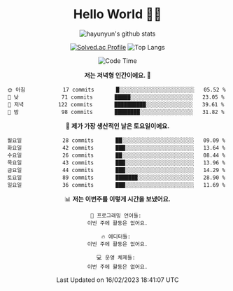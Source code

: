 <div align="center">

# Hello World 🙋‍♀️

![hayunyun's github stats](https://github-readme-stats.vercel.app/api?username=hayunyun&show_icons=true) 

 
[![Solved.ac Profile](http://mazassumnida.wtf/api/generate_badge?boj=hayunyun)](https://solved.ac/hayunyun)
 ![Top Langs](https://github-readme-stats.vercel.app/api/top-langs/?username=hayunyun&layout=compact)

<!--START_SECTION:waka-->
![Code Time](http://img.shields.io/badge/Code%20Time-574%20hrs%2037%20mins-blue)

**저는 저녁형 인간이에요. 🦉** 

```text
🌞 아침            17 commits       █░░░░░░░░░░░░░░░░░░░░░░░░   05.52 % 
🌆 낮　            71 commits       █████░░░░░░░░░░░░░░░░░░░░   23.05 % 
🌃 저녁           122 commits       ██████████░░░░░░░░░░░░░░░   39.61 % 
🌙 밤　            98 commits       ████████░░░░░░░░░░░░░░░░░   31.82 % 

```
📅 **제가 가장 생산적인 날은 토요일이에요.** 

```text
월요일             28 commits       ██░░░░░░░░░░░░░░░░░░░░░░░   09.09 % 
화요일             42 commits       ███░░░░░░░░░░░░░░░░░░░░░░   13.64 % 
수요일             26 commits       ██░░░░░░░░░░░░░░░░░░░░░░░   08.44 % 
목요일             43 commits       ███░░░░░░░░░░░░░░░░░░░░░░   13.96 % 
금요일             44 commits       ███░░░░░░░░░░░░░░░░░░░░░░   14.29 % 
토요일             89 commits       ███████░░░░░░░░░░░░░░░░░░   28.90 % 
일요일             36 commits       ███░░░░░░░░░░░░░░░░░░░░░░   11.69 % 

```


📊 **저는 이번주를 이렇게 시간을 보냈어요.** 

```text
💬 프로그래밍 언어들: 
이번 주에 활동은 없어요.

🔥 에디터들: 
이번 주에 활동은 없어요.

💻 운영 체제들: 
이번 주에 활동은 없어요.

```


 Last Updated on 16/02/2023 18:41:07 UTC
<!--END_SECTION:waka-->

<!--
**hayunyun/hayunyun** is a ✨ _special_ ✨ repository because its `README.md` (this file) appears on your GitHub profile.

Here are some ideas to get you started:

- 🔭 I’m currently working on ...
- 🌱 I’m currently learning ...
- 👯 I’m looking to collaborate on ...
- 🤔 I’m looking for help with ...
- 💬 Ask me about ...
- 📫 How to reach me: ...
- 😄 Pronouns: ...
- ⚡ Fun fact: ...
-->



